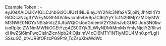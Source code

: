 Example Token : - eyJ0eXAiOiJKV1QiLCJhbGciOiJIUzI1NiJ9.eyJhY2Nlc3Nfa2V5IjoiNjJhNzI4YzRiODczNzg3YWEyNzBhNDViIiwicm9vbV9pZCI6IjYyYTc1N2RlMjYzMDIyMWM3NWE0NGYxNSIsInVzZXJfaWQiOiJodGdiemV2YSIsInJvbGUiOiJob3N0IiwianRpIjoiZWNmMWNiOGEtYzg4ZS00Yjk3LWIyNDMtMmMxYmIyNjdjY2RlIiwidHlwZSI6ImFwcCIsInZlcnNpb24iOjIsImV4cCI6MTY1NTIyMDU4Mn0.prfLgHSSsuGZ_btvUR8fOFzcPG9Pr9_TqZspXbsWdWc